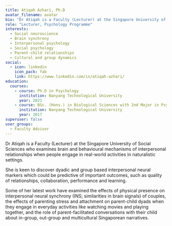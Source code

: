 ```yaml
---
title: Atiqah Azhari, Ph.D
avatar_filename: avatar
bio: "Dr Atiqah is a Faculty (Lecturer) at the Singapore University of Social Sciences who examines brain and behavioural mechanisms of interpersonal relationships when people engage in real-world activities in naturalistic settings."
role: "Lecturer, Psychology Programme"
interests:
  - Social neuroscience
  - Brain synchrony
  - Interpersonal psychology
  - Social psychology
  - Parent-child relationships
  - Cultural and group dynamics
social:
  - icon: linkedin
    icon_pack: fab
    link: https://www.linkedin.com/in/atiqah-azhari/
education:
  courses:
    - course: Ph.D in Psychology
      institution: Nanyang Technological University
      year: 2021
    - course: BSc. (Hons.) in Biological Sciences with 2nd Major in Psychology
      institution: Nanyang Technological University
      year: 2017
superuser: false
user_groups:
  - Faculty Advisor
---
```

Dr Atiqah is a Faculty (Lecturer) at the Singapore University of Social Sciences who examines brain and behavioural mechanisms of interpersonal relationships when people engage in real-world activities in naturalistic settings. 

She is keen to discover dyadic and group based interpersonal neural markers which could be predictive of important outcomes, such as quality of relationships, collaboration, performance and learning. 

Some of her latest work have examined the effects of physical presence on interpersonal neural synchrony (INS; similarities in brain signals) of couples, the effects of parenting stress and attachment on parent-child dyads when they engage in everyday activities like watching movies and playing together, and the role of parent-facilitated conversations with their child about in-group, out-group and multicultural Singaporean narratives. 
